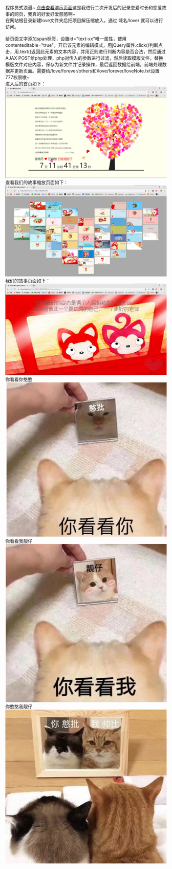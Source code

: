 程序员式浪漫~ <a href="https://tanyaodan.com/love">点击查看演示页面</a>这是我进行二次开发后的记录恋爱时长和恋爱故事的网页，我真的好爱好爱憨憨啊~<br>
在网站根目录新建love文件夹后把项目解压缩放入，通过 域名/love/ 就可以进行访问。<br><br>
给页面文字添加span标签，设置id="text-xx"唯一属性，使用contenteditable="true"，开启该元素的编辑模式，用jQuery属性.click()判断点击，用.text()返回此元素的文本内容，并用正则进行判断内容是否合法，然后通过AJAX POST给php处理，php对传入的参数进行过滤，然后读取模版文件，替换模版文件对应内容，保存为新文件并记录操作，最后返回数据给前端，前端处理数据并更新页面。需要给/love/forever/others和/love/forever/loveNote.txt设置777权限嗷~<br>
进入后的首页如下：<br>
![恋爱树首页](/img/love.jpg)<br>
查看我们的故事缩放页面如下：<br>
![我们的故事缩放页面](/img/heart.jpg)<br>
我们的故事页面如下：<br>
![我们的故事中的页面](/img/story.jpg)<br>
你看看你憨憨<br>
![你看看你憨批](/img/憨批.jpg)<br>
你看看我靓仔<br>
![你看看我靓仔](/img/靓仔.jpg)<br>
你憨憨我靓仔<br>
![你憨憨我靓仔](/img/靓仔和憨憨.jpg)<br>
